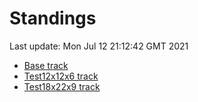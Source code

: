 # Standings

Last update: Mon Jul 12 21:12:42 GMT 2021

* [Base track](comps/Base/2021-07-12/standings.md)
* [Test12x12x6 track](comps/Test12x12x6/2021-07-12/standings.md)
* [Test18x22x9 track](comps/Test18x22x9/2021-07-12/standings.md)
